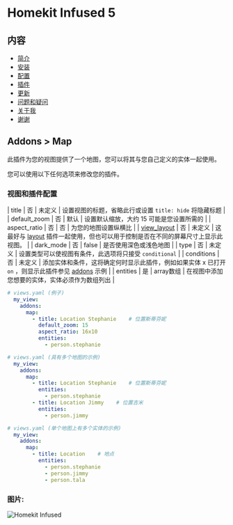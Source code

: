 # Homekit Infused 5

## 内容
- [简介](index.md)
- [安装](installation.md)
- [配置](configuration.md)
- [插件](addons.md)
- [更新](updates.md)
- [问题和疑问](issues.md)
- [关于我](about.md)
- [谢谢](thanks.md)

## Addons > Map

此插件为您的视图提供了一个地图，您可以将其与您自己定义的实体一起使用。

您可以使用以下任何选项来修改您的插件。

### 视图和插件配置

| title | 否 | 未定义 | 设置视图的标题，省略此行或设置 `title: hide` 将隐藏标题 |
| default_zoom | 否 | 默认 | 设置默认缩放，大约 15 可能是您设置所需的 |
| aspect_ratio | 否 | 否 | 为您的地图设置纵横比 |
| [view_layout](layout.md#view-layout) | 否 | 未定义 | 这最好与 [layout](layout.md#view-layout) 插件一起使用，但也可以用于控制是否在不同的屏幕尺寸上显示此视图。 |
| dark_mode | 否 | false | 是否使用深色或浅色地图 |
| type | 否 | 未定义 | 设置类型可以使视图有条件，此选项将只接受 `conditional` |
| conditions | 否 | 未定义 | 添加实体和条件，这将确定何时显示此插件，例如如果实体 x 已打开 `on` ，则显示此插件参见 [addons](../addons.md) 示例 |
| entities | 是 | array数组 | 在视图中添加您想要的实体，实体必须作为数组列出 |

```yaml
# views.yaml (例子)
  my_view:
    addons:
      map:
        - title: Location Stephanie    # 位置斯蒂芬妮
          default_zoom: 15
          aspect_ratio: 16x10
          entities:
            - person.stephanie
```              
```yaml
# views.yaml (具有多个地图的示例)
  my_view:
    addons:
      map:
        - title: Location Stephanie    # 位置斯蒂芬妮
          entities:
            - person.stephanie
        - title: Location Jimmy    # 位置吉米
          entities:
            - person.jimmy
```  
```yaml
# views.yaml (单个地图上有多个实体的示例)
  my_view:
    addons:
      map:
        - title: Location    # 地点
          entities:
            - person.stephanie
            - person.jimmy
            - person.tala
```  

### 图片:

![Homekit Infused](../images/hki-map.png)
